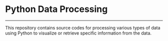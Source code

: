 # Python Data Processing
-----------------------------------------------------
This repository contains source codes for processing various types of data using Python to visualize or retrieve specific information from the data.